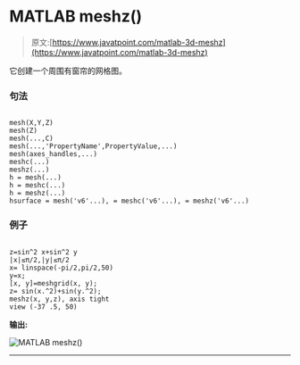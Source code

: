 # MATLAB meshz()

> 原文:[https://www.javatpoint.com/matlab-3d-meshz](https://www.javatpoint.com/matlab-3d-meshz)

它创建一个周围有窗帘的网格图。

### 句法

```

mesh(X,Y,Z)
mesh(Z)
mesh(...,C)
mesh(...,'PropertyName',PropertyValue,...)
mesh(axes_handles,...)
meshc(...)	
meshz(...)
h = mesh(...)
h = meshc(...)
h = meshz(...)
hsurface = mesh('v6'...), = meshc('v6'...), = meshz('v6'...)

```

### 例子

```

z=sin^2 x+sin^2 y
|x|≤π/2,|y|≤π/2
x= linspace(-pi/2,pi/2,50)
y=x;
[x, y]=meshgrid(x, y);
z= sin(x.^2)+sin(y.^2);
meshz(x, y,z), axis tight
view (-37 .5, 50)

```

**输出:**

![MATLAB meshz()](../Images/c5613164bc2d0833d6cb888c993227ce.png)

* * *